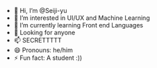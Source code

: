 - 👋 Hi, I’m @Seiji-yu
- 👀 I’m interested in UI/UX and Machine Learning
- 🌱 I’m currently learning Front end Languages
- 💞️ Looking for anyone
- 📫 SECRETTTTT
- 😄 Pronouns: he/him
- ⚡ Fun fact: A student :))

<!---
Seiji-yu/Seiji-yu is a ✨ special ✨ repository because its `README.md` (this file) appears on your GitHub profile.
You can click the Preview link to take a look at your changes.
--->



